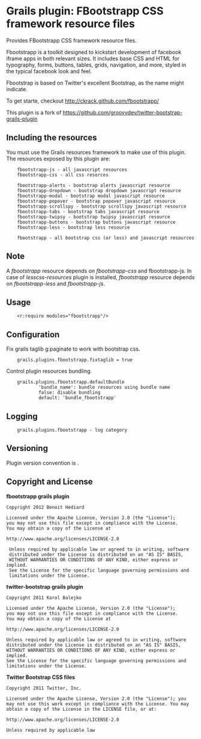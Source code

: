 Grails plugin: FBootstrapp CSS framework resource files
===============================================

Provides FBootstrapp CSS framework resource files.

Fbootstrapp is a toolkit designed to kickstart development of facebook iframe apps in both relevant sizes. It includes base CSS and HTML for typography, forms, buttons, tables, grids, navigation, and more, styled in the typical facebook look and feel.

Fbootstrap is based on Twitter's excellent Bootstrap, as the name might indicate.

To get starte, checkout http://ckrack.github.com/fbootstrapp/

This plugin is a fork of https://github.com/groovydev/twitter-bootstrap-grails-plugin


Including the resources
------------------------

You must use the Grails resources framework to make use of this plugin. The resources exposed by this plugin are:

		fbootstrapp-js - all javascript resources
		fbootstrapp-css - all css resorces

		fbootstrapp-alerts - bootstrap alerts javascript resource
		fbootstrapp-dropdown - bootstrap dropdown javascript resource
		fbootstrapp-modal - bootstrap modal javascript resource
		fbootstrapp-popover - bootstrap popover javascript resource
		fbootstrapp-scrollspy - bootstrap scrollspy javascript resource
		fbootstrapp-tabs - bootstrap tabs javascript resource
		fbootstrapp-twipsy - bootstrap twipsy javascript resource
		fbootstrapp-buttons - bootstrap buttons javascript resource
		fbootstrapp-less - bootstrap less resource

		fbootstrapp - all bootstrap css (or less) and javascript resources 

Note 
-----
A _fbootstrapp_ resource depends on _fbootstrapp-css_ and fbootstrapp-js. 
In case of _lesscss-resources_ plugin is installed, _fbootstrapp_ resource depends on _fbootstrapp-less_ and _fbootstrapp-js_.   
 
Usage
-----

		<r:require modules="fbootstrapp"/>

Configuration   
-------------

Fix grails taglib g:paginate to work with bootstrap css. 
 
		grails.plugins.fbootstrapp.fixtaglib = true
		
Control plugin resources bundling.

		grails.plugins.fbootstrapp.defaultBundle
				'bundle_name': bundle resources using bundle name
				false: disable bundling
				default: 'bundle_fbootstrapp'

Logging
-------

		grails.plugins.fbootstrapp - log category
		
Versioning
----------

Plugin version convention is <original-fbootstrapp-version>.<plugin-version>

Copyright and License
---------------------

**fbootstrapp grails plugin**

	Copyright 2012 Benoit Hediard

	Licensed under the Apache License, Version 2.0 (the "License");
	you may not use this file except in compliance with the License.
	You may obtain a copy of the License at

	http://www.apache.org/licenses/LICENSE-2.0

	 Unless required by applicable law or agreed to in writing, software
	 distributed under the License is distributed on an "AS IS" BASIS,
	 WITHOUT WARRANTIES OR CONDITIONS OF ANY KIND, either express or implied.
	 See the License for the specific language governing permissions and
	 limitations under the License.


**twitter-bootstrap grails plugin**

	Copyright 2011 Karol Balejko

	Licensed under the Apache License, Version 2.0 (the "License");
	you may not use this file except in compliance with the License.
	You may obtain a copy of the License at

	http://www.apache.org/licenses/LICENSE-2.0

	Unless required by applicable law or agreed to in writing, software
	distributed under the License is distributed on an "AS IS" BASIS,
	WITHOUT WARRANTIES OR CONDITIONS OF ANY KIND, either express or implied.
	See the License for the specific language governing permissions and
	limitations under the License.
	 

**Twitter Bootstrap CSS files**

	Copyright 2011 Twitter, Inc.
		
	Licensed under the Apache License, Version 2.0 (the "License"); you may not use this work except in compliance with the License. You may obtain a copy of the License in the LICENSE file, or at:
		
	http://www.apache.org/licenses/LICENSE-2.0
		
	Unless required by applicable law
